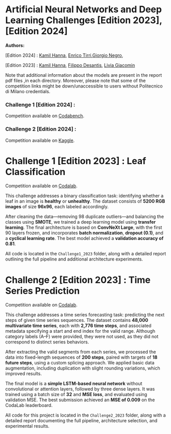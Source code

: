 # Artificial Neural Networks and Deep Learning Challenges [Edition 2023],[Edition 2024]


<b>Authors:</b> 

[Edition 2024] : [Kamil Hanna](https://github.com/KamilHanna), [Enrico Tirri](https://github.com/EnricoTirri),[Giorgio Negro](https://github.com/giorgionegro), 

[Edition 2023] : [Kamil Hanna](https://github.com/KamilHanna), [Filippo Desantis](), [Livia Giacomin]()

Note that additional information about the models are present in the report pdf files ,in each directory.
Moreover, please note that some of the competition links might be down/unaccessible to users without Politecnico di Milano credentials.

### Challenge 1 [Edition 2024] :
Competition available on [Codabench](https://www.codabench.org/competitions/4430/).


### Challenge 2 [Edition 2024] :
Competition available on [Kaggle](https://www.kaggle.com/t/af80f36772144dbb8b6179fea6180574 ).

# Challenge 1 [Edition 2023] : Leaf Classification

Competition available on [Codalab](https://codalab.lisn.upsaclay.fr/competitions/16245).

This challenge addresses a binary classification task: identifying whether a leaf in an image is **healthy** or **unhealthy**. The dataset consists of **5200 RGB images** of size **96x96**, each labeled accordingly. 

After cleaning the data—removing 98 duplicate outliers—and balancing the classes using **SMOTE**, we trained a deep learning model using **transfer learning**. The final architecture is based on **ConvNeXt Large**, with the first 90 layers frozen, and incorporates **batch normalization**, **dropout (0.1)**, and a **cyclical learning rate**. The best model achieved a **validation accuracy of 0.81**.

All code is located in the `Challenge1_2023` folder, along with a detailed report outlining the full pipeline and additional architecture experiments.

# Challenge 2 [Edition 2023] : Time Series Prediction

Competition available on [Codalab](https://codalab.lisn.upsaclay.fr/competitions/16514).

This challenge addresses a time series forecasting task: predicting the next steps of given time series sequences. The dataset contains **48,000 multivariate time series**, each with **2,776 time steps**, and associated metadata specifying a start and end index for the valid range. Although category labels (A–F) were provided, they were not used, as they did not correspond to distinct series behaviors.

After extracting the valid segments from each series, we processed the data into fixed-length sequences of **200 steps**, paired with targets of **18 future steps**, using a custom splicing approach. We applied basic data augmentation, including duplication with slight rounding variations, which improved results.

The final model is a **simple LSTM-based neural network** without convolutional or attention layers, followed by three dense layers. It was trained using a batch size of **32** and **MSE loss**, and evaluated using validation MSE. The best submission achieved an **MSE of 0.009** on the CodaLab leaderboard.

All code for this project is located in the `Challenge2_2023` folder, along with a detailed report documenting the full pipeline, architecture selection, and experimental results.










